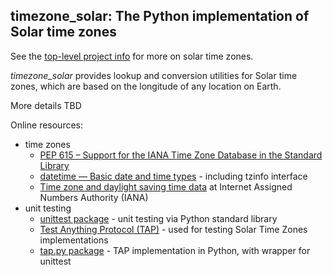 timezone_solar: The Python implementation of Solar time zones
-------------------------------------------------------------
See the [top-level project info](https://github.com/ikluft/LongitudeTZ) for more on solar time zones.

_timezone_solar_ provides lookup and conversion utilities for Solar time zones, which are based on
the longitude of any location on Earth.

More details TBD

Online resources:
* time zones
  * [PEP 615 – Support for the IANA Time Zone Database in the Standard Library](https://peps.python.org/pep-0615/)
  * [datetime — Basic date and time types](https://docs.python.org/3/library/datetime.html) - including tzinfo interface
  * [Time zone and daylight saving time data](https://data.iana.org/time-zones/tz-link.html) at Internet Assigned Numbers Authority (IANA)
* unit testing
  * [unittest package](https://docs.python.org/3/library/unittest.html) - unit testing via Python standard library
  * [Test Anything Protocol (TAP)](https://testanything.org/) - used for testing Solar Time Zones implementations
  * [tap.py package](https://tappy.readthedocs.io/en/latest/) - TAP implementation in Python, with wrapper for unittest
